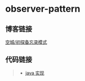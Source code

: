 # observer-pattern

## 博客链接

[空城/初探备忘录模式](http://koon.cool/design-pattern/2018-11-28-observer/)

## 代码链接

>- [java 实现](./java/ObserverClient.java)

